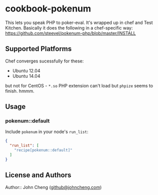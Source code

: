 # cookbook-pokenum

This lets you speak PHP to poker-eval. It's wrapped up in chef and Test Kitchen. Basically
it does the following in a chef-specific way: 
https://github.com/steevel/pokenum-php/blob/master/INSTALL


## Supported Platforms

Chef converges sucessfully for these:

* Ubuntu 12.04
* Ubuntu 14.04

but not for CentOS - `*.so` PHP extension can't load but `phpize` seems to finish. hmmm.



## Usage

### pokenum::default

Include `pokenum` in your node's `run_list`:

```json
{
  "run_list": [
    "recipe[pokenum::default]"
  ]
}
```

## License and Authors

Author:: John Cheng (<github@johncheng.com>)
